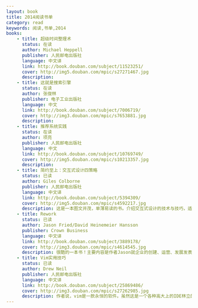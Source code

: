 ```yaml
---
layout: book
title: 2014阅读书单
category: read
keywords: 阅读,书单,2014
books:
    - title: 超级时间整理术
      status: 在读
      author: Michael Heppell
      publisher: 人民邮电出版社
      language: 中文译
      link: http://book.douban.com/subject/11523251/
      cover: http://img5.douban.com/mpic/s27271467.jpg
      description:
    - title: 这就是搜索引擎
      status: 在读
      author: 张俊林
      publisher: 电子工业出版社
      language: 中文
      link: http://book.douban.com/subject/7006719/
      cover: http://img3.douban.com/mpic/s7653881.jpg
      description:
    - title: 推荐系统实践
      status: 在读
      author: 项亮
      publisher: 人民邮电出版社
      language: 中文
      link: http://book.douban.com/subject/10769749/
      cover: http://img5.douban.com/mpic/s10213357.jpg
      description:
    - title: 简约至上：交互式设计四策略
      status: 已读
      author: Giles Colborne
      publisher: 人民邮电出版社
      language: 中文译
      link: http://book.douban.com/subject/5394309/
      cover: http://img5.douban.com/mpic/s4592217.jpg
      description: 这是一本图文并茂，单薄易读的书。介绍交互式设计的技术与技巧，适合产品经理、设计师阅读。旨在向读者推销一个理念：简约至上。让人学会如何从用户的角度去思考，如何以最简单的方法提供精致的用户体验。阅读过程中确实很容易引起共鸣，尤其是大量的举例以及精心挑选的插图，让人赏心悦目，陷入思考。唯一美中不足的地方在于，有些句子组织很难让人理解，兴许是作者或者翻译的问题，读起来有些疲惫。但总而言之，简约至上的理念，已经给我留下了深刻的印象。也是很庆幸读到这本书，推荐给那些想涉足互联网产品设计领域的同学阅读。
    - title: Rework
      status: 已读
      author: Jason Fried/David Heinemeier Hansson
      publisher: Crown Business
      language: 中文译
      link: http://book.douban.com/subject/3889178/
      cover: http://img3.douban.com/mpic/s4614545.jpg
      description: 很酷的一本书！主要内容是作者Jason就企业的创建、运营、发展发表的一些新观点。亮点在于，Jason的创业团队（37signals）分布在两大洲八个城市，基本上是远程协作工作方式。Rework是由大股东推荐，一口气读完，带来的真的是醍醐灌顶的感受。打破常规，振奋人心。这本书是在Kindle上读的，一开始我还会对一些句子做些标记，后来发现没必要这么做了，因为每一页都简直可以撕下来贴在墙上观摩。整个过程其实是对以前习以为常的每一件事的反思。带来的都是新鲜的经验、建议。读完此书，动力十足。相信能够再读三遍，是最好不过了。感谢大股东推荐。
    - title: Vim实用技巧
      status: 已读
      author: Drew Neil
      publisher: 人民邮电出版社
      language: 中文译
      link: http://book.douban.com/subject/25869486/
      cover: http://img3.douban.com/mpic/s27262985.jpg
      description: 作者说，vim是一款永恒的软件。虽然这是一个各种高大上的IDE林立的时代，但我也相信确实是这样。vim高手可以与思考同步的速度来编辑文本，vim以其强大的功能诱惑着一批又一批的程序员去使用它。但是不得不说的是，vim的学习曲线又让很多人知难而退，坚持使用vim三个月后，我还是暂时放弃了。可能是我还需要再坚持三个月，也可能是我没有写足够量的代码来练习，我可能是我还没碰触到vim真正性感的地方。但是，我还是承认它是一款编程利器，有机会的话，我还会再回来的。平心而论，这本书真的很不错，非常全面，结构很好。可以作为中级vimer进阶的技术手册。
---
```

